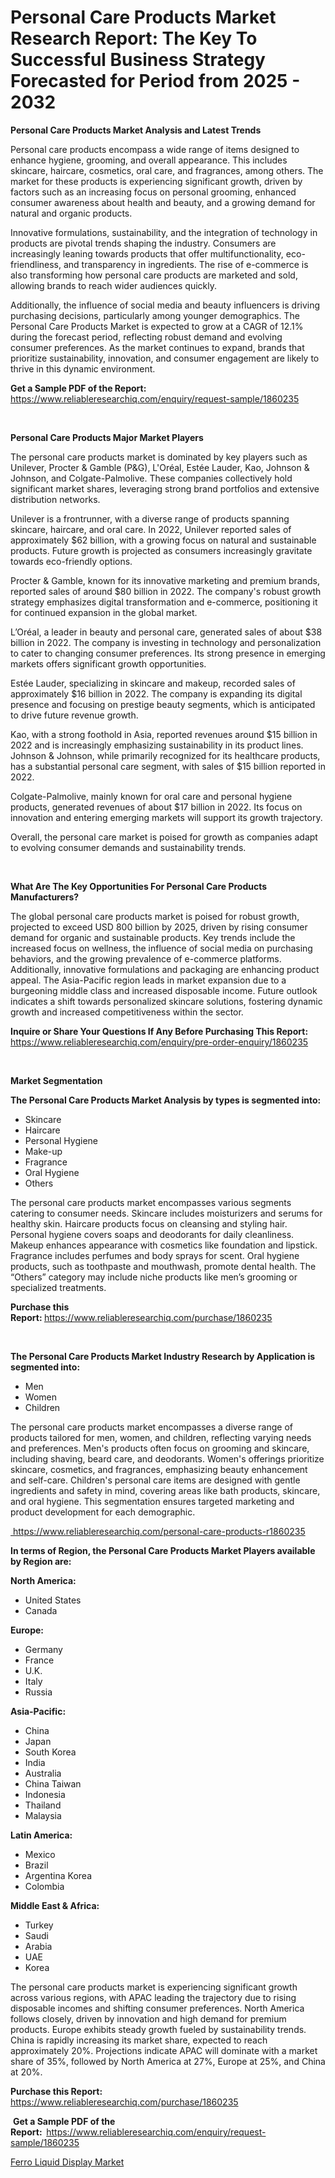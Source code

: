 <p><h1>Personal Care Products Market Research Report: The Key To Successful Business Strategy Forecasted for Period from 2025 - 2032</h1></p><p><strong>Personal Care Products Market Analysis and Latest Trends</strong></p>
<p><p>Personal care products encompass a wide range of items designed to enhance hygiene, grooming, and overall appearance. This includes skincare, haircare, cosmetics, oral care, and fragrances, among others. The market for these products is experiencing significant growth, driven by factors such as an increasing focus on personal grooming, enhanced consumer awareness about health and beauty, and a growing demand for natural and organic products. </p><p>Innovative formulations, sustainability, and the integration of technology in products are pivotal trends shaping the industry. Consumers are increasingly leaning towards products that offer multifunctionality, eco-friendliness, and transparency in ingredients. The rise of e-commerce is also transforming how personal care products are marketed and sold, allowing brands to reach wider audiences quickly. </p><p>Additionally, the influence of social media and beauty influencers is driving purchasing decisions, particularly among younger demographics. The Personal Care Products Market is expected to grow at a CAGR of 12.1% during the forecast period, reflecting robust demand and evolving consumer preferences. As the market continues to expand, brands that prioritize sustainability, innovation, and consumer engagement are likely to thrive in this dynamic environment.</p></p>
<p><strong>Get a Sample PDF of the Report:&nbsp;</strong> <a href="https://www.reliableresearchiq.com/enquiry/request-sample/1860235?utm_campaign=3461&utm_medium=2&utm_source=Github&utm_content=ia&utm_term=04042025&utm_id=personal-care-products">https://www.reliableresearchiq.com/enquiry/request-sample/1860235</a></p>
<p>&nbsp;</p>
<p><strong>Personal Care Products Major Market Players</strong></p>
<p><p>The personal care products market is dominated by key players such as Unilever, Procter & Gamble (P&G), L'Oréal, Estée Lauder, Kao, Johnson & Johnson, and Colgate-Palmolive. These companies collectively hold significant market shares, leveraging strong brand portfolios and extensive distribution networks.</p><p>Unilever is a frontrunner, with a diverse range of products spanning skincare, haircare, and oral care. In 2022, Unilever reported sales of approximately $62 billion, with a growing focus on natural and sustainable products. Future growth is projected as consumers increasingly gravitate towards eco-friendly options.</p><p>Procter & Gamble, known for its innovative marketing and premium brands, reported sales of around $80 billion in 2022. The company's robust growth strategy emphasizes digital transformation and e-commerce, positioning it for continued expansion in the global market.</p><p>L’Oréal, a leader in beauty and personal care, generated sales of about $38 billion in 2022. The company is investing in technology and personalization to cater to changing consumer preferences. Its strong presence in emerging markets offers significant growth opportunities.</p><p>Estée Lauder, specializing in skincare and makeup, recorded sales of approximately $16 billion in 2022. The company is expanding its digital presence and focusing on prestige beauty segments, which is anticipated to drive future revenue growth.</p><p>Kao, with a strong foothold in Asia, reported revenues around $15 billion in 2022 and is increasingly emphasizing sustainability in its product lines. Johnson & Johnson, while primarily recognized for its healthcare products, has a substantial personal care segment, with sales of $15 billion reported in 2022.</p><p>Colgate-Palmolive, mainly known for oral care and personal hygiene products, generated revenues of about $17 billion in 2022. Its focus on innovation and entering emerging markets will support its growth trajectory.</p><p>Overall, the personal care market is poised for growth as companies adapt to evolving consumer demands and sustainability trends.</p></p>
<p>&nbsp;</p>
<p><strong>What Are The Key Opportunities For Personal Care Products Manufacturers?</strong></p>
<p><p>The global personal care products market is poised for robust growth, projected to exceed USD 800 billion by 2025, driven by rising consumer demand for organic and sustainable products. Key trends include the increased focus on wellness, the influence of social media on purchasing behaviors, and the growing prevalence of e-commerce platforms. Additionally, innovative formulations and packaging are enhancing product appeal. The Asia-Pacific region leads in market expansion due to a burgeoning middle class and increased disposable income. Future outlook indicates a shift towards personalized skincare solutions, fostering dynamic growth and increased competitiveness within the sector.</p></p>
<p><strong>Inquire or Share Your Questions If Any Before Purchasing This Report:</strong> <a href="https://www.reliableresearchiq.com/enquiry/pre-order-enquiry/1860235?utm_campaign=3461&utm_medium=2&utm_source=Github&utm_content=ia&utm_term=04042025&utm_id=personal-care-products">https://www.reliableresearchiq.com/enquiry/pre-order-enquiry/1860235</a></p>
<p>&nbsp;</p>
<p><strong>Market Segmentation</strong></p>
<p><strong>The Personal Care Products Market Analysis by types is segmented into:</strong></p>
<p><ul><li>Skincare</li><li>Haircare</li><li>Personal Hygiene</li><li>Make-up</li><li>Fragrance</li><li>Oral Hygiene</li><li>Others</li></ul></p>
<p><p>The personal care products market encompasses various segments catering to consumer needs. Skincare includes moisturizers and serums for healthy skin. Haircare products focus on cleansing and styling hair. Personal hygiene covers soaps and deodorants for daily cleanliness. Makeup enhances appearance with cosmetics like foundation and lipstick. Fragrance includes perfumes and body sprays for scent. Oral hygiene products, such as toothpaste and mouthwash, promote dental health. The “Others” category may include niche products like men’s grooming or specialized treatments.</p></p>
<p><strong>Purchase this Report:&nbsp;</strong><a href="https://www.reliableresearchiq.com/purchase/1860235?utm_campaign=3461&utm_medium=2&utm_source=Github&utm_content=ia&utm_term=04042025&utm_id=personal-care-products">https://www.reliableresearchiq.com/purchase/1860235</a></p>
<p>&nbsp;</p>
<p><strong>The Personal Care Products Market Industry Research by Application is segmented into:</strong></p>
<p><ul><li>Men</li><li>Women</li><li>Children</li></ul></p>
<p><p>The personal care products market encompasses a diverse range of products tailored for men, women, and children, reflecting varying needs and preferences. Men's products often focus on grooming and skincare, including shaving, beard care, and deodorants. Women's offerings prioritize skincare, cosmetics, and fragrances, emphasizing beauty enhancement and self-care. Children's personal care items are designed with gentle ingredients and safety in mind, covering areas like bath products, skincare, and oral hygiene. This segmentation ensures targeted marketing and product development for each demographic.</p></p>
<p><a href="https://www.reliableresearchiq.com/personal-care-products-r1860235?utm_campaign=3461&utm_medium=2&utm_source=Github&utm_content=ia&utm_term=04042025&utm_id=personal-care-products">&nbsp;https://www.reliableresearchiq.com/personal-care-products-r1860235</a></p>
<p><strong>In terms of Region, the Personal Care Products Market Players available by Region are:</strong></p>
<p>
    <p> <strong> North America: </strong>
        <ul>
            <li>United States</li>
            <li>Canada</li>
        </ul>
        </p> 
    <p> <strong> Europe: </strong>
        <ul>
            <li>Germany</li>
            <li>France</li>
            <li>U.K.</li>
            <li>Italy</li>
            <li>Russia</li>
        </ul>
        </p> 
    <p> <strong> Asia-Pacific: </strong>
        <ul>
            <li>China</li>
            <li>Japan</li>
            <li>South Korea</li>
            <li>India</li>
            <li>Australia</li>
            <li>China Taiwan</li>
            <li>Indonesia</li>
            <li>Thailand</li>
            <li>Malaysia</li>
        </ul>
        </p> 
    <p> <strong> Latin America: </strong>
        <ul>
            <li>Mexico</li>
            <li>Brazil</li>
            <li>Argentina Korea</li>
            <li>Colombia</li>
        </ul>
        </p> 
    <p> <strong> Middle East & Africa: </strong>
        <ul>
            <li>Turkey</li>
            <li>Saudi</li>
            <li>Arabia</li>
            <li>UAE</li>
            <li>Korea</li>
        </ul>
    </p>
    </p>
<p><p>The personal care products market is experiencing significant growth across various regions, with APAC leading the trajectory due to rising disposable incomes and shifting consumer preferences. North America follows closely, driven by innovation and high demand for premium products. Europe exhibits steady growth fueled by sustainability trends. China is rapidly increasing its market share, expected to reach approximately 20%. Projections indicate APAC will dominate with a market share of 35%, followed by North America at 27%, Europe at 25%, and China at 20%.</p></p>
<p><strong>Purchase this Report: </strong><a href="https://www.reliableresearchiq.com/purchase/1860235?utm_campaign=3461&utm_medium=2&utm_source=Github&utm_content=ia&utm_term=04042025&utm_id=personal-care-products">https://www.reliableresearchiq.com/purchase/1860235</a></p>
<p>&nbsp;<strong>Get a Sample PDF of the Report:&nbsp;&nbsp;</strong><a href="https://www.reliableresearchiq.com/enquiry/request-sample/1860235?utm_campaign=3461&utm_medium=2&utm_source=Github&utm_content=ia&utm_term=04042025&utm_id=personal-care-products">https://www.reliableresearchiq.com/enquiry/request-sample/1860235</a></p>
<p><strong></strong></p>
<p><p><a href="https://github.com/mudgeadamsvx/Market-Research-Report-List-1/blob/main/ferro-liquid-display-market.md?utm_campaign=3461&utm_medium=2&utm_source=Github&utm_content=ia&utm_term=04042025&utm_id=personal-care-products">Ferro Liquid Display Market</a></p></p>